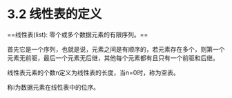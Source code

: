 # 3.2 线性表的定义
==线性表(list): 零个或多个数据元素的有限序列。==

首先它是一个序列，也就是说，元素之间是有顺序的，若元素存在多个，则第一个元素无前驱，最后一个元素无后继，其他每个元素都有且只有一个前驱和后继。

线性表元素的个数n定义为线性表的长度，当n=0时，称为空表。

称i为数据元素在线性表中的位序。